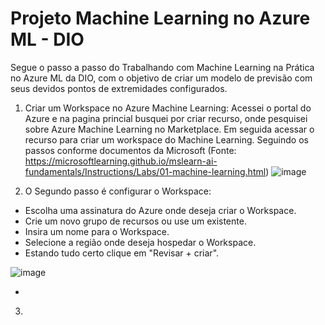 # Projeto Machine Learning no Azure ML - DIO

Segue o passo a passo do Trabalhando com Machine Learning na Prática no Azure ML da DIO, com o objetivo de criar um modelo de previsão com seus devidos pontos de extremidades configurados.

1. Criar um Workspace no Azure Machine Learning:
Acessei o portal do Azure e na pagina princial busquei por criar recurso, onde pesquisei sobre Azure Machine Learning no Marketplace. Em seguida acessar o recurso para criar um workspace do Machine Learning. Seguindo os passos conforme documentos da Microsoft (Fonte: https://microsoftlearning.github.io/mslearn-ai-fundamentals/Instructions/Labs/01-machine-learning.html)
![image](https://github.com/Andrelpavan/ProjetoAzureML/assets/69944259/9d233139-34be-433b-8a4b-267ec069d3e8)

2. O Segundo passo é configurar o Workspace:
- Escolha uma assinatura do Azure onde deseja criar o Workspace.
- Crie um novo grupo de recursos ou use um existente.
- Insira um nome para o Workspace.
- Selecione a região onde deseja hospedar o Workspace.
- Estando tudo certo clique em "Revisar + criar".

![image](https://github.com/Andrelpavan/ProjetoAzureML/assets/69944259/47fc2d15-8908-43b2-80c5-443afc359f89)

- 

3. 

